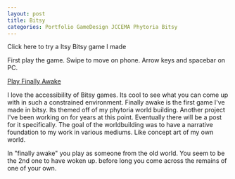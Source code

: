 ```yaml
---
layout: post
title: Bitsy
categories: Portfolio GameDesign JCCEMA Phytoria Bitsy
---
```

Click here to try a Itsy Bitsy game I made
   
First play the game. Swipe to move on phone. Arrow keys and spacebar on PC.


<a href="/assets/Bitsy/finally_awake.html" target="_blank">Play Finally Awake</a>


 I love the accessibility of Bitsy games. Its cool to see what you can come up with in such a constrained environment. Finally awake is the first game I've made in bitsy.
 Its themed off of my phytoria world building. Another project I've been working on for years at this point. Eventually there will be a post for it specifically. The goal of the worldbuilding was to have a narrative foundation to my work in various mediums. Like concept art of my own world.


In "finally awake" you play as someone from the old world. You seem to be the 2nd one to have woken up. before long you come across the remains of one of your own.


                                                                        

